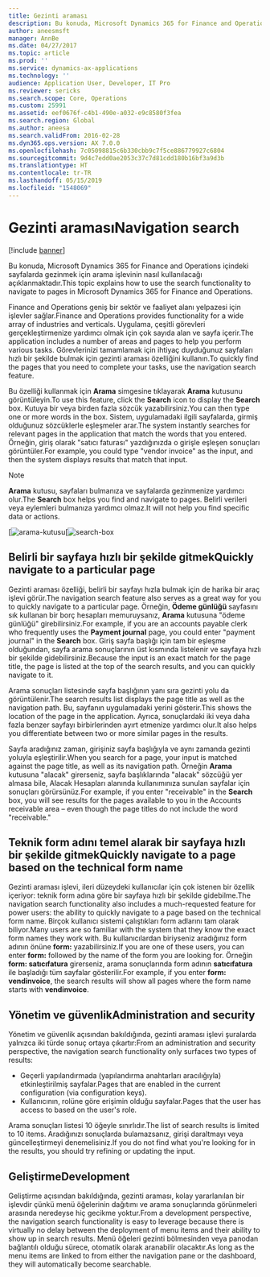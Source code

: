 ```yaml
---
title: Gezinti araması
description: Bu konuda, Microsoft Dynamics 365 for Finance and Operations içindeki sayfalarda gezinmek için arama işlevinin nasıl kullanılacağı açıklanmaktadır.
author: aneesmsft
manager: AnnBe
ms.date: 04/27/2017
ms.topic: article
ms.prod: ''
ms.service: dynamics-ax-applications
ms.technology: ''
audience: Application User, Developer, IT Pro
ms.reviewer: sericks
ms.search.scope: Core, Operations
ms.custom: 25991
ms.assetid: eef0676f-c4b1-490e-a032-e9c8580f3fea
ms.search.region: Global
ms.author: aneesa
ms.search.validFrom: 2016-02-28
ms.dyn365.ops.version: AX 7.0.0
ms.openlocfilehash: 7c05098815c6b330cbb9c7f5ce886779927c6804
ms.sourcegitcommit: 9d4c7edd0ae2053c37c7d81cdd180b16bf3a9d3b
ms.translationtype: HT
ms.contentlocale: tr-TR
ms.lasthandoff: 05/15/2019
ms.locfileid: "1548069"
---
```

# <a name="navigation-search"></a><span data-ttu-id="91a13-103">Gezinti araması</span><span class="sxs-lookup"><span data-stu-id="91a13-103">Navigation search</span></span>

[!include [banner](../includes/banner.md)]

<span data-ttu-id="91a13-104">Bu konuda, Microsoft Dynamics 365 for Finance and Operations içindeki sayfalarda gezinmek için arama işlevinin nasıl kullanılacağı açıklanmaktadır.</span><span class="sxs-lookup"><span data-stu-id="91a13-104">This topic explains how to use the search functionality to navigate to pages in Microsoft Dynamics 365 for Finance and Operations.</span></span>

<span data-ttu-id="91a13-105">Finance and Operations geniş bir sektör ve faaliyet alanı yelpazesi için işlevler sağlar.</span><span class="sxs-lookup"><span data-stu-id="91a13-105">Finance and Operations provides functionality for a wide array of industries and verticals.</span></span> <span data-ttu-id="91a13-106">Uygulama, çeşitli görevleri gerçekleştirmenize yardımcı olmak için çok sayıda alan ve sayfa içerir.</span><span class="sxs-lookup"><span data-stu-id="91a13-106">The application includes a number of areas and pages to help you perform various tasks.</span></span> <span data-ttu-id="91a13-107">Görevlerinizi tamamlamak için ihtiyaç duyduğunuz sayfaları hızlı bir şekilde bulmak için gezinti araması özelliğini kullanın.</span><span class="sxs-lookup"><span data-stu-id="91a13-107">To quickly find the pages that you need to complete your tasks, use the navigation search feature.</span></span>

<span data-ttu-id="91a13-108">Bu özelliği kullanmak için **Arama** simgesine tıklayarak **Arama** kutusunu görüntüleyin.</span><span class="sxs-lookup"><span data-stu-id="91a13-108">To use this feature, click the **Search** icon to display the **Search** box.</span></span> <span data-ttu-id="91a13-109">Kutuya bir veya birden fazla sözcük yazabilirsiniz.</span><span class="sxs-lookup"><span data-stu-id="91a13-109">You can then type one or more words in the box.</span></span> <span data-ttu-id="91a13-110">Sistem, uygulamadaki ilgili sayfalarda, girmiş olduğunuz sözcüklerle eşleşmeler arar.</span><span class="sxs-lookup"><span data-stu-id="91a13-110">The system instantly searches for relevant pages in the application that match the words that you entered.</span></span> <span data-ttu-id="91a13-111">Örneğin, giriş olarak "satıcı faturası" yazdığınızda o girişle eşleşen sonuçları görüntüler.</span><span class="sxs-lookup"><span data-stu-id="91a13-111">For example, you could type "vendor invoice" as the input, and then the system displays results that match that input.</span></span>

> [!NOTE]
> <span data-ttu-id="91a13-112">**Arama** kutusu, sayfaları bulmanıza ve sayfalarda gezinmenize yardımcı olur.</span><span class="sxs-lookup"><span data-stu-id="91a13-112">The **Search** box helps you find and navigate to pages.</span></span> <span data-ttu-id="91a13-113">Belirli verileri veya eylemleri bulmanıza yardımcı olmaz.</span><span class="sxs-lookup"><span data-stu-id="91a13-113">It will not help you find specific data or actions.</span></span>

<span data-ttu-id="91a13-114">[![arama-kutusu](media/navigation-search.png "Arama kutusu")</span><span class="sxs-lookup"><span data-stu-id="91a13-114">[![search-box](media/navigation-search.png "Search box")</span></span>

## <a name="quickly-navigate-to-a-particular-page"></a><span data-ttu-id="91a13-115">Belirli bir sayfaya hızlı bir şekilde gitmek</span><span class="sxs-lookup"><span data-stu-id="91a13-115">Quickly navigate to a particular page</span></span>

<span data-ttu-id="91a13-116">Gezinti araması özelliği, belirli bir sayfayı hızla bulmak için de harika bir araç işlevi görür.</span><span class="sxs-lookup"><span data-stu-id="91a13-116">The navigation search feature also serves as a great way for you to quickly navigate to a particular page.</span></span> <span data-ttu-id="91a13-117">Örneğin, **Ödeme günlüğü** sayfasını sık kullanan bir borç hesapları memuruysanız, **Arama** kutusuna "ödeme günlüğü" girebilirsiniz.</span><span class="sxs-lookup"><span data-stu-id="91a13-117">For example, if you are an accounts payable clerk who frequently uses the **Payment journal** page, you could enter "payment journal" in the **Search** box.</span></span> <span data-ttu-id="91a13-118">Giriş sayfa başlığı için tam bir eşleşme olduğundan, sayfa arama sonuçlarının üst kısmında listelenir ve sayfaya hızlı bir şekilde gidebilirsiniz.</span><span class="sxs-lookup"><span data-stu-id="91a13-118">Because the input is an exact match for the page title, the page is listed at the top of the search results, and you can quickly navigate to it.</span></span>

<span data-ttu-id="91a13-119">Arama sonuçları listesinde sayfa başlığının yanı sıra gezinti yolu da görüntülenir.</span><span class="sxs-lookup"><span data-stu-id="91a13-119">The search results list displays the page title as well as the navigation path.</span></span> <span data-ttu-id="91a13-120">Bu, sayfanın uygulamadaki yerini gösterir.</span><span class="sxs-lookup"><span data-stu-id="91a13-120">This shows the location of the page in the application.</span></span> <span data-ttu-id="91a13-121">Ayrıca, sonuçlardaki iki veya daha fazla benzer sayfayı birbirlerinden ayırt etmenize yardımcı olur.</span><span class="sxs-lookup"><span data-stu-id="91a13-121">It also helps you differentiate between two or more similar pages in the results.</span></span>

<span data-ttu-id="91a13-122">Sayfa aradığınız zaman, girişiniz sayfa başlığıyla ve aynı zamanda gezinti yoluyla eşleştirilir.</span><span class="sxs-lookup"><span data-stu-id="91a13-122">When you search for a page, your input is matched against the page title, as well as its navigation path.</span></span> <span data-ttu-id="91a13-123">Örneğin **Arama** kutusuna "alacak" girerseniz, sayfa başlıklarında "alacak" sözcüğü yer almasa bile, Alacak Hesapları alanında kullanımınıza sunulan sayfalar için sonuçları görürsünüz.</span><span class="sxs-lookup"><span data-stu-id="91a13-123">For example, if you enter "receivable" in the **Search** box, you will see results for the pages available to you in the Accounts receivable area – even though the page titles do not include the word "receivable."</span></span>

## <a name="quickly-navigate-to-a-page-based-on-the-technical-form-name"></a><span data-ttu-id="91a13-124">Teknik form adını temel alarak bir sayfaya hızlı bir şekilde gitmek</span><span class="sxs-lookup"><span data-stu-id="91a13-124">Quickly navigate to a page based on the technical form name</span></span>

<span data-ttu-id="91a13-125">Gezinti araması işlevi, ileri düzeydeki kullanıcılar için çok istenen bir özellik içeriyor: teknik form adına göre bir sayfaya hızlı bir şekilde gidebilme.</span><span class="sxs-lookup"><span data-stu-id="91a13-125">The navigation search functionality also includes a much-requested feature for power users: the ability to quickly navigate to a page based on the technical form name.</span></span> <span data-ttu-id="91a13-126">Birçok kullanıcı sistemi çalıştıkları form adlarını tam olarak biliyor.</span><span class="sxs-lookup"><span data-stu-id="91a13-126">Many users are so familiar with the system that they know the exact form names they work with.</span></span> <span data-ttu-id="91a13-127">Bu kullanıcılardan biriyseniz aradığınız form adının önüne **form:** yazabilirsiniz.</span><span class="sxs-lookup"><span data-stu-id="91a13-127">If you are one of these users, you can enter **form:** followed by the name of the form you are looking for.</span></span> <span data-ttu-id="91a13-128">Örneğin **form: satıcıfatura** girerseniz, arama sonuçlarında form adının **satıcıfatura** ile başladığı tüm sayfalar gösterilir.</span><span class="sxs-lookup"><span data-stu-id="91a13-128">For example, if you enter **form: vendinvoice**, the search results will show all pages where the form name starts with **vendinvoice**.</span></span>

## <a name="administration-and-security"></a><span data-ttu-id="91a13-129">Yönetim ve güvenlik</span><span class="sxs-lookup"><span data-stu-id="91a13-129">Administration and security</span></span>

<span data-ttu-id="91a13-130">Yönetim ve güvenlik açısından bakıldığında, gezinti araması işlevi şuralarda yalnızca iki türde sonuç ortaya çıkartır:</span><span class="sxs-lookup"><span data-stu-id="91a13-130">From an administration and security perspective, the navigation search functionality only surfaces two types of results:</span></span>

- <span data-ttu-id="91a13-131">Geçerli yapılandırmada (yapılandırma anahtarları aracılığıyla) etkinleştirilmiş sayfalar.</span><span class="sxs-lookup"><span data-stu-id="91a13-131">Pages that are enabled in the current configuration (via configuration keys).</span></span>
- <span data-ttu-id="91a13-132">Kullanıcının, rolüne göre erişimin olduğu sayfalar.</span><span class="sxs-lookup"><span data-stu-id="91a13-132">Pages that the user has access to based on the user's role.</span></span>

<span data-ttu-id="91a13-133">Arama sonuçları listesi 10 öğeyle sınırlıdır.</span><span class="sxs-lookup"><span data-stu-id="91a13-133">The list of search results is limited to 10 items.</span></span> <span data-ttu-id="91a13-134">Aradığınızı sonuçlarda bulamazsanız, girişi daraltmayı veya güncelleştirmeyi denemelisiniz.</span><span class="sxs-lookup"><span data-stu-id="91a13-134">If you do not find what you're looking for in the results, you should try refining or updating the input.</span></span>

## <a name="development"></a><span data-ttu-id="91a13-135">Geliştirme</span><span class="sxs-lookup"><span data-stu-id="91a13-135">Development</span></span>

<span data-ttu-id="91a13-136">Geliştirme açısından bakıldığında, gezinti araması, kolay yararlanılan bir işlevdir çünkü menü öğelerinin dağıtımı ve arama sonuçlarında görünmeleri arasında neredeyse hiç gecikme yoktur.</span><span class="sxs-lookup"><span data-stu-id="91a13-136">From a development perspective, the navigation search functionality is easy to leverage because there is virtually no delay between the deployment of menu items and their ability to show up in search results.</span></span> <span data-ttu-id="91a13-137">Menü öğeleri gezinti bölmesinden veya panodan bağlantılı olduğu sürece, otomatik olarak aranabilir olacaktır.</span><span class="sxs-lookup"><span data-stu-id="91a13-137">As long as the menu items are linked to from either the navigation pane or the dashboard, they will automatically become searchable.</span></span>
